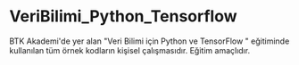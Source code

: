 # VeriBilimi_Python_Tensorflow
BTK Akademi'de yer alan "Veri Bilimi için Python ve TensorFlow " eğitiminde kullanılan tüm örnek kodların kişisel çalışmasıdır. Eğitim amaçlıdır.

